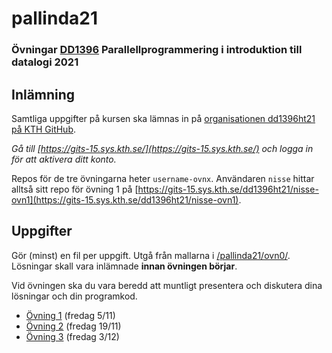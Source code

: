 # pallinda21

### Övningar [DD1396](https://www.kth.se/social/course/DD1396/) Parallellprogrammering i introduktion till datalogi 2021

## Inlämning

Samtliga uppgifter på kursen ska lämnas in på
[organisationen dd1396ht21 på KTH GitHub](https://gits-15.sys.kth.se/dd1396ht21).

*Gå till [https://gits-15.sys.kth.se/](https://gits-15.sys.kth.se/) och logga in för att aktivera ditt konto.*

Repos för de tre övningarna heter `username-ovnx`.
Användaren `nisse` hittar alltså sitt repo för övning 1 på
[https://gits-15.sys.kth.se/dd1396ht21/nisse-ovn1](https://gits-15.sys.kth.se/dd1396ht21/nisse-ovn1).

## Uppgifter

Gör (minst) en fil per uppgift. Utgå från mallarna i
[/pallinda21/ovn0/](https://github.com/yourbasic/pallinda21/tree/master/ovn0).
Lösningar skall vara inlämnade **innan övningen börjar**.

Vid övningen ska du vara beredd att muntligt presentera och diskutera dina lösningar och din programkod.

- [Övning 1](https://github.com/yourbasic/pallinda21/blob/master/ovn1.md) (fredag 5/11)
- [Övning 2](https://github.com/yourbasic/pallinda21/blob/master/ovn2.md) (fredag 19/11)
- [Övning 3](https://github.com/yourbasic/pallinda21/blob/master/ovn3.md) (fredag 3/12)
